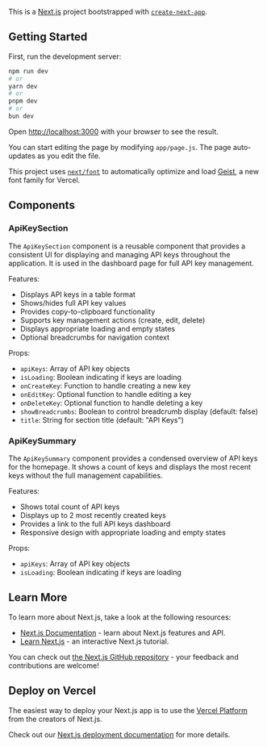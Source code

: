 This is a [Next.js](https://nextjs.org) project bootstrapped with [`create-next-app`](https://github.com/vercel/next.js/tree/canary/packages/create-next-app).

## Getting Started

First, run the development server:

```bash
npm run dev
# or
yarn dev
# or
pnpm dev
# or
bun dev
```

Open [http://localhost:3000](http://localhost:3000) with your browser to see the result.

You can start editing the page by modifying `app/page.js`. The page auto-updates as you edit the file.

This project uses [`next/font`](https://nextjs.org/docs/app/building-your-application/optimizing/fonts) to automatically optimize and load [Geist](https://vercel.com/font), a new font family for Vercel.

## Components

### ApiKeySection

The `ApiKeySection` component is a reusable component that provides a consistent UI for displaying and managing API keys throughout the application. It is used in the dashboard page for full API key management.

Features:

- Displays API keys in a table format
- Shows/hides full API key values
- Provides copy-to-clipboard functionality
- Supports key management actions (create, edit, delete)
- Displays appropriate loading and empty states
- Optional breadcrumbs for navigation context

Props:

- `apiKeys`: Array of API key objects
- `isLoading`: Boolean indicating if keys are loading
- `onCreateKey`: Function to handle creating a new key
- `onEditKey`: Optional function to handle editing a key
- `onDeleteKey`: Optional function to handle deleting a key
- `showBreadcrumbs`: Boolean to control breadcrumb display (default: false)
- `title`: String for section title (default: "API Keys")

### ApiKeySummary

The `ApiKeySummary` component provides a condensed overview of API keys for the homepage. It shows a count of keys and displays the most recent keys without the full management capabilities.

Features:

- Shows total count of API keys
- Displays up to 2 most recently created keys
- Provides a link to the full API keys dashboard
- Responsive design with appropriate loading and empty states

Props:

- `apiKeys`: Array of API key objects
- `isLoading`: Boolean indicating if keys are loading

## Learn More

To learn more about Next.js, take a look at the following resources:

- [Next.js Documentation](https://nextjs.org/docs) - learn about Next.js features and API.
- [Learn Next.js](https://nextjs.org/learn) - an interactive Next.js tutorial.

You can check out [the Next.js GitHub repository](https://github.com/vercel/next.js) - your feedback and contributions are welcome!

## Deploy on Vercel

The easiest way to deploy your Next.js app is to use the [Vercel Platform](https://vercel.com/new?utm_medium=default-template&filter=next.js&utm_source=create-next-app&utm_campaign=create-next-app-readme) from the creators of Next.js.

Check out our [Next.js deployment documentation](https://nextjs.org/docs/app/building-your-application/deploying) for more details.
